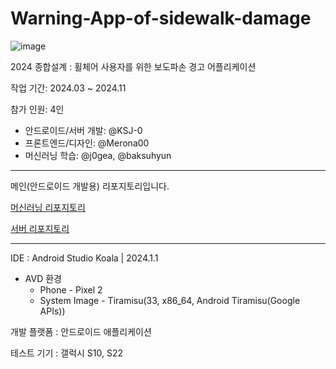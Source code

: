 # Warning-App-of-sidewalk-damage

![image](https://github.com/user-attachments/assets/36d6f6c8-ae50-4a0f-83c4-a32a1787d347)


2024 종합설계 : 휠체어 사용자를 위한 보도파손 경고 어플리케이션

작업 기간: 2024.03 ~ 2024.11

참가 인원: 4인

- 안드로이드/서버 개발: @KSJ-0
- 프론트엔드/디자인: @Merona00
- 머신러닝 학습: @j0gea, @baksuhyun

---

메인(안드로이드 개발용) 리포지토리입니다. 

[머신러닝 리포지토리](https://github.com/j0gea/Machine-Learning-Sidewalk-damage)

[서버 리포지토리](https://github.com/KSJ-0/WarningApp-Server)

- - -

IDE : Android Studio Koala | 2024.1.1 
- AVD 환경
    - Phone - Pixel 2
    - System Image - Tiramisu(33, x86_64, Android Tiramisu(Google APIs))

개발 플랫폼 : 안드로이드 애플리케이션

테스트 기기 : 갤럭시 S10, S22
